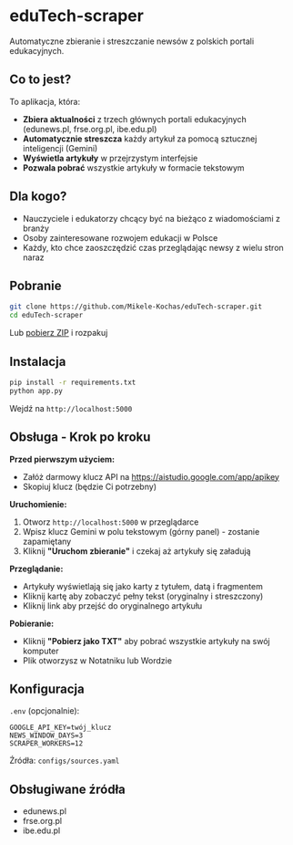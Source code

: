 # eduTech-scraper

Automatyczne zbieranie i streszczanie newsów z polskich portali edukacyjnych.

## Co to jest?

To aplikacja, która:
- **Zbiera aktualności** z trzech głównych portali edukacyjnych (edunews.pl, frse.org.pl, ibe.edu.pl)
- **Automatycznie streszcza** każdy artykuł za pomocą sztucznej inteligencji (Gemini)
- **Wyświetla artykuły** w przejrzystym interfejsie
- **Pozwala pobrać** wszystkie artykuły w formacie tekstowym

## Dla kogo?

- Nauczyciele i edukatorzy chcący być na bieżąco z wiadomościami z branży
- Osoby zainteresowane rozwojem edukacji w Polsce
- Każdy, kto chce zaoszczędzić czas przeglądając newsy z wielu stron naraz

## Pobranie

```bash
git clone https://github.com/Mikele-Kochas/eduTech-scraper.git
cd eduTech-scraper
```

Lub [pobierz ZIP](https://github.com/Mikele-Kochas/eduTech-scraper/archive/refs/heads/main.zip) i rozpakuj

## Instalacja

```bash
pip install -r requirements.txt
python app.py
```

Wejdź na `http://localhost:5000`

## Obsługa - Krok po kroku

**Przed pierwszym użyciem:**
- Załóż darmowy klucz API na https://aistudio.google.com/app/apikey
- Skopiuj klucz (będzie Ci potrzebny)

**Uruchomienie:**
1. Otworz `http://localhost:5000` w przeglądarce
2. Wpisz klucz Gemini w polu tekstowym (górny panel) - zostanie zapamiętany
3. Kliknij **"Uruchom zbieranie"** i czekaj aż artykuły się załadują

**Przeglądanie:**
- Artykuły wyświetlają się jako karty z tytułem, datą i fragmentem
- Kliknij kartę aby zobaczyć pełny tekst (oryginalny i streszczony)
- Kliknij link aby przejść do oryginalnego artykułu

**Pobieranie:**
- Kliknij **"Pobierz jako TXT"** aby pobrać wszystkie artykuły na swój komputer
- Plik otworzysz w Notatniku lub Wordzie

## Konfiguracja

`.env` (opcjonalnie):
```
GOOGLE_API_KEY=twój_klucz
NEWS_WINDOW_DAYS=3
SCRAPER_WORKERS=12
```

Źródła: `configs/sources.yaml`

## Obsługiwane źródła

- edunews.pl
- frse.org.pl
- ibe.edu.pl
